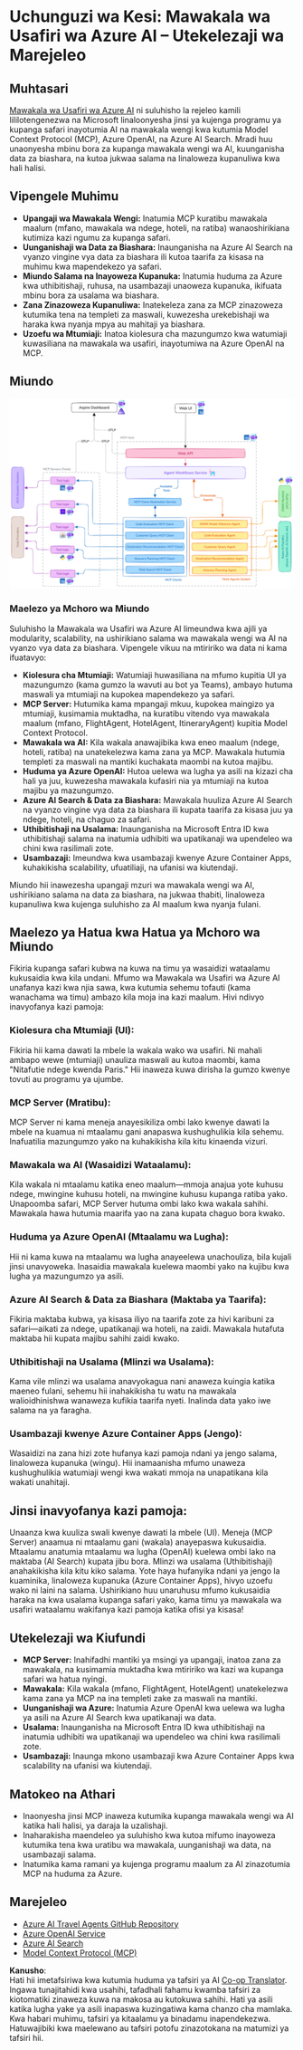 <!--
CO_OP_TRANSLATOR_METADATA:
{
  "original_hash": "b6b1bc868efed4cf02c52f8deada559d",
  "translation_date": "2025-05-17T17:33:13+00:00",
  "source_file": "09-CaseStudy/Readme.md",
  "language_code": "sw"
}
-->
# Uchunguzi wa Kesi: Mawakala wa Usafiri wa Azure AI – Utekelezaji wa Marejeleo

## Muhtasari

[Mawakala wa Usafiri wa Azure AI](https://github.com/Azure-Samples/azure-ai-travel-agents) ni suluhisho la rejeleo kamili lililotengenezwa na Microsoft linaloonyesha jinsi ya kujenga programu ya kupanga safari inayotumia AI na mawakala wengi kwa kutumia Model Context Protocol (MCP), Azure OpenAI, na Azure AI Search. Mradi huu unaonyesha mbinu bora za kupanga mawakala wengi wa AI, kuunganisha data za biashara, na kutoa jukwaa salama na linaloweza kupanuliwa kwa hali halisi.

## Vipengele Muhimu
- **Upangaji wa Mawakala Wengi:** Inatumia MCP kuratibu mawakala maalum (mfano, mawakala wa ndege, hoteli, na ratiba) wanaoshirikiana kutimiza kazi ngumu za kupanga safari.
- **Uunganishaji wa Data za Biashara:** Inaunganisha na Azure AI Search na vyanzo vingine vya data za biashara ili kutoa taarifa za kisasa na muhimu kwa mapendekezo ya safari.
- **Miundo Salama na Inayoweza Kupanuka:** Inatumia huduma za Azure kwa uthibitishaji, ruhusa, na usambazaji unaoweza kupanuka, ikifuata mbinu bora za usalama wa biashara.
- **Zana Zinazoweza Kupanuliwa:** Inatekeleza zana za MCP zinazoweza kutumika tena na templeti za maswali, kuwezesha urekebishaji wa haraka kwa nyanja mpya au mahitaji ya biashara.
- **Uzoefu wa Mtumiaji:** Inatoa kiolesura cha mazungumzo kwa watumiaji kuwasiliana na mawakala wa usafiri, inayotumiwa na Azure OpenAI na MCP.

## Miundo
![Miundo](https://github.com/Azure-Samples/azure-ai-travel-agents/blob/main/docs/ai-travel-agents-architecture-diagram.png)

### Maelezo ya Mchoro wa Miundo

Suluhisho la Mawakala wa Usafiri wa Azure AI limeundwa kwa ajili ya modularity, scalability, na ushirikiano salama wa mawakala wengi wa AI na vyanzo vya data za biashara. Vipengele vikuu na mtiririko wa data ni kama ifuatavyo:

- **Kiolesura cha Mtumiaji:** Watumiaji huwasiliana na mfumo kupitia UI ya mazungumzo (kama gumzo la wavuti au bot ya Teams), ambayo hutuma maswali ya mtumiaji na kupokea mapendekezo ya safari.
- **MCP Server:** Hutumika kama mpangaji mkuu, kupokea maingizo ya mtumiaji, kusimamia muktadha, na kuratibu vitendo vya mawakala maalum (mfano, FlightAgent, HotelAgent, ItineraryAgent) kupitia Model Context Protocol.
- **Mawakala wa AI:** Kila wakala anawajibika kwa eneo maalum (ndege, hoteli, ratiba) na unatekelezwa kama zana ya MCP. Mawakala hutumia templeti za maswali na mantiki kuchakata maombi na kutoa majibu.
- **Huduma ya Azure OpenAI:** Hutoa uelewa wa lugha ya asili na kizazi cha hali ya juu, kuwezesha mawakala kufasiri nia ya mtumiaji na kutoa majibu ya mazungumzo.
- **Azure AI Search & Data za Biashara:** Mawakala huuliza Azure AI Search na vyanzo vingine vya data za biashara ili kupata taarifa za kisasa juu ya ndege, hoteli, na chaguo za safari.
- **Uthibitishaji na Usalama:** Inaunganisha na Microsoft Entra ID kwa uthibitishaji salama na inatumia udhibiti wa upatikanaji wa upendeleo wa chini kwa rasilimali zote.
- **Usambazaji:** Imeundwa kwa usambazaji kwenye Azure Container Apps, kuhakikisha scalability, ufuatiliaji, na ufanisi wa kiutendaji.

Miundo hii inawezesha upangaji mzuri wa mawakala wengi wa AI, ushirikiano salama na data za biashara, na jukwaa thabiti, linaloweza kupanuliwa kwa kujenga suluhisho za AI maalum kwa nyanja fulani.

## Maelezo ya Hatua kwa Hatua ya Mchoro wa Miundo
Fikiria kupanga safari kubwa na kuwa na timu ya wasaidizi wataalamu kukusaidia kwa kila undani. Mfumo wa Mawakala wa Usafiri wa Azure AI unafanya kazi kwa njia sawa, kwa kutumia sehemu tofauti (kama wanachama wa timu) ambazo kila moja ina kazi maalum. Hivi ndivyo inavyofanya kazi pamoja:

### Kiolesura cha Mtumiaji (UI):
Fikiria hii kama dawati la mbele la wakala wako wa usafiri. Ni mahali ambapo wewe (mtumiaji) unauliza maswali au kutoa maombi, kama "Nitafutie ndege kwenda Paris." Hii inaweza kuwa dirisha la gumzo kwenye tovuti au programu ya ujumbe.

### MCP Server (Mratibu):
MCP Server ni kama meneja anayesikiliza ombi lako kwenye dawati la mbele na kuamua ni mtaalamu gani anapaswa kushughulikia kila sehemu. Inafuatilia mazungumzo yako na kuhakikisha kila kitu kinaenda vizuri.

### Mawakala wa AI (Wasaidizi Wataalamu):
Kila wakala ni mtaalamu katika eneo maalum—mmoja anajua yote kuhusu ndege, mwingine kuhusu hoteli, na mwingine kuhusu kupanga ratiba yako. Unapoomba safari, MCP Server hutuma ombi lako kwa wakala sahihi. Mawakala hawa hutumia maarifa yao na zana kupata chaguo bora kwako.

### Huduma ya Azure OpenAI (Mtaalamu wa Lugha):
Hii ni kama kuwa na mtaalamu wa lugha anayeelewa unachouliza, bila kujali jinsi unavyoweka. Inasaidia mawakala kuelewa maombi yako na kujibu kwa lugha ya mazungumzo ya asili.

### Azure AI Search & Data za Biashara (Maktaba ya Taarifa):
Fikiria maktaba kubwa, ya kisasa iliyo na taarifa zote za hivi karibuni za safari—aikati za ndege, upatikanaji wa hoteli, na zaidi. Mawakala hutafuta maktaba hii kupata majibu sahihi zaidi kwako.

### Uthibitishaji na Usalama (Mlinzi wa Usalama):
Kama vile mlinzi wa usalama anavyokagua nani anaweza kuingia katika maeneo fulani, sehemu hii inahakikisha tu watu na mawakala walioidhinishwa wanaweza kufikia taarifa nyeti. Inalinda data yako iwe salama na ya faragha.

### Usambazaji kwenye Azure Container Apps (Jengo):
Wasaidizi na zana hizi zote hufanya kazi pamoja ndani ya jengo salama, linaloweza kupanuka (wingu). Hii inamaanisha mfumo unaweza kushughulikia watumiaji wengi kwa wakati mmoja na unapatikana kila wakati unahitaji.

## Jinsi inavyofanya kazi pamoja:

Unaanza kwa kuuliza swali kwenye dawati la mbele (UI).
Meneja (MCP Server) anaamua ni mtaalamu gani (wakala) anayepaswa kukusaidia.
Mtaalamu anatumia mtaalamu wa lugha (OpenAI) kuelewa ombi lako na maktaba (AI Search) kupata jibu bora.
Mlinzi wa usalama (Uthibitishaji) anahakikisha kila kitu kiko salama.
Yote haya hufanyika ndani ya jengo la kuaminika, linaloweza kupanuka (Azure Container Apps), hivyo uzoefu wako ni laini na salama.
Ushirikiano huu unaruhusu mfumo kukusaidia haraka na kwa usalama kupanga safari yako, kama timu ya mawakala wa usafiri wataalamu wakifanya kazi pamoja katika ofisi ya kisasa!

## Utekelezaji wa Kiufundi
- **MCP Server:** Inahifadhi mantiki ya msingi ya upangaji, inatoa zana za mawakala, na kusimamia muktadha kwa mtiririko wa kazi wa kupanga safari wa hatua nyingi.
- **Mawakala:** Kila wakala (mfano, FlightAgent, HotelAgent) unatekelezwa kama zana ya MCP na ina templeti zake za maswali na mantiki.
- **Uunganishaji wa Azure:** Inatumia Azure OpenAI kwa uelewa wa lugha ya asili na Azure AI Search kwa upatikanaji wa data.
- **Usalama:** Inaunganisha na Microsoft Entra ID kwa uthibitishaji na inatumia udhibiti wa upatikanaji wa upendeleo wa chini kwa rasilimali zote.
- **Usambazaji:** Inaunga mkono usambazaji kwa Azure Container Apps kwa scalability na ufanisi wa kiutendaji.

## Matokeo na Athari
- Inaonyesha jinsi MCP inaweza kutumika kupanga mawakala wengi wa AI katika hali halisi, ya daraja la uzalishaji.
- Inaharakisha maendeleo ya suluhisho kwa kutoa mifumo inayoweza kutumika tena kwa uratibu wa mawakala, uunganishaji wa data, na usambazaji salama.
- Inatumika kama ramani ya kujenga programu maalum za AI zinazotumia MCP na huduma za Azure.

## Marejeleo
- [Azure AI Travel Agents GitHub Repository](https://github.com/Azure-Samples/azure-ai-travel-agents)
- [Azure OpenAI Service](https://azure.microsoft.com/en-us/products/ai-services/openai-service/)
- [Azure AI Search](https://azure.microsoft.com/en-us/products/ai-services/ai-search/)
- [Model Context Protocol (MCP)](https://modelcontextprotocol.io/)

**Kanusho**:  
Hati hii imetafsiriwa kwa kutumia huduma ya tafsiri ya AI [Co-op Translator](https://github.com/Azure/co-op-translator). Ingawa tunajitahidi kwa usahihi, tafadhali fahamu kwamba tafsiri za kiotomatiki zinaweza kuwa na makosa au kutokuwa sahihi. Hati ya asili katika lugha yake ya asili inapaswa kuzingatiwa kama chanzo cha mamlaka. Kwa habari muhimu, tafsiri ya kitaalamu ya binadamu inapendekezwa. Hatuwajibiki kwa maelewano au tafsiri potofu zinazotokana na matumizi ya tafsiri hii.